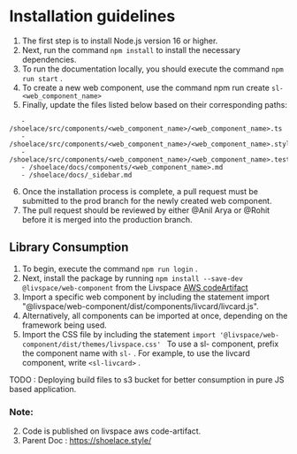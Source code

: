 # Installation guidelines

1. The first step is to install Node.js version 16 or higher.
2. Next, run the command `npm install` to install the necessary dependencies.
3. To run the documentation locally, you should execute the command `npm run start` .
4. To create a new web component, use the command npm run create `sl-<web_component_name>`
5. Finally, update the files listed below based on their corresponding paths:

```
   - /shoelace/src/components/<web_component_name>/<web_component_name>.ts
   - /shoelace/src/components/<web_component_name>/<web_component_name>.styles.ts
   - /shoelace/src/components/<web_component_name>/<web_component_name>.test.ts
   - /shoelace/docs/components/<web_component_name>.md
   - /shoelace/docs/_sidebar.md
```

6. Once the installation process is complete, a pull request must be submitted to the prod branch for the newly created web component.
7. The pull request should be reviewed by either @Anil Arya or @Rohit before it is merged into the production branch.



## Library Consumption
 

1. To begin, execute the command `npm run login` .
2. Next, install the package by running `npm install --save-dev @livspace/web-component` from the Livspace [AWS codeArtifact](https://livspaceengg.atlassian.net/wiki/spaces/UC/pages/160202863/Private+npm+registry+CodeArtifact)
3. Import a specific web component by including the statement import "@livspace/web-component/dist/components/livcard/livcard.js".
4. Alternatively, all components can be imported at once, depending on the framework being used.
5. Import the CSS file by including the statement `import '@livspace/web-component/dist/themes/livspace.css' ` 
To use a sl- component, prefix the component name with `sl-` . For example, to use the livcard component, write `<sl-livcard>` .


TODO : Deploying build files to s3 bucket for better consumption in pure JS based application.

### Note: 
2. Code is published on livspace aws code-artifact.
3. Parent Doc : https://shoelace.style/
